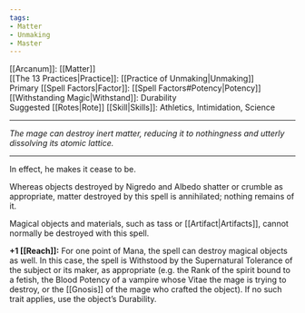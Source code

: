 ```yaml
---
tags:
- Matter
- Unmaking
- Master
---
```


[[Arcanum]]: [[Matter]]\
[[The 13 Practices|Practice]]: [[Practice of Unmaking|Unmaking]]\
Primary [[Spell Factors|Factor]]: [[Spell Factors#Potency|Potency]]\
[[Withstanding Magic|Withstand]]: Durability\
Suggested [[Rotes|Rote]] [[Skill|Skills]]: Athletics, Intimidation, Science

---

_The mage can destroy inert matter, reducing it to nothingness and utterly dissolving its atomic lattice._

---

In effect, he makes it cease to be.

Whereas objects destroyed by Nigredo and Albedo shatter or crumble as appropriate, matter destroyed by this spell is annihilated; nothing remains of it.

Magical objects and materials, such as tass or [[Artifact|Artifacts]], cannot normally be destroyed with this spell.

**+1 [[Reach]]:** For one point of Mana, the spell can destroy magical objects as well. In this case, the spell is Withstood by the Supernatural Tolerance of the subject or its maker, as appropriate (e.g. the Rank of the spirit bound to a fetish, the Blood Potency of a vampire whose Vitae the mage is trying to destroy, or the [[Gnosis]] of the mage who crafted the object). If no such trait applies, use the object’s Durability.
